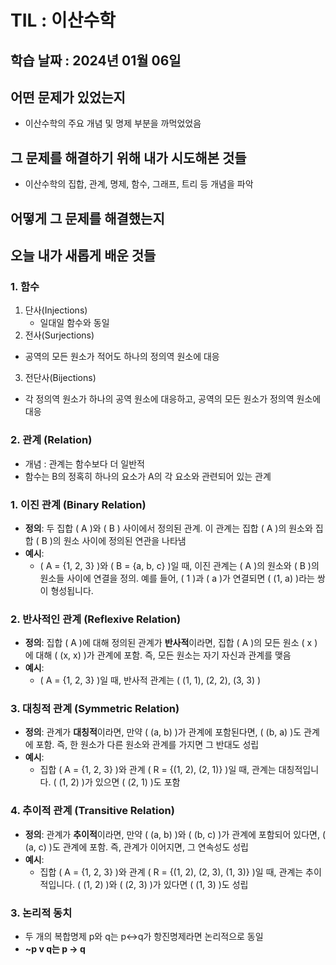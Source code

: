 # TIL : 이산수학

## 학습 날짜 : 2024년 01월 06일

## 어떤 문제가 있었는지
- 이산수학의 주요 개념 및 명제 부분을 까먹었었음

## 그 문제를 해결하기 위해 내가 시도해본 것들
- 이산수학의 집합, 관계, 명제, 함수, 그래프, 트리 등 개념을 파악 

## 어떻게 그 문제를 해결했는지

## 오늘 내가 새롭게 배운 것들
### 1. 함수
1. 단사(Injections)
   - 일대일 함수와 동일
2. 전사(Surjections)
  - 공역의 모든 원소가 적어도 하나의 정의역 원소에 대응
3. 전단사(Bijections)
  - 각 정의역 원소가 하나의 공역 원소에 대응하고, 공역의 모든 원소가 정의역 원소에 대응

### 2. 관계 (Relation)
- 개념 : 관계는 함수보다 더 일반적
- 함수는 B의 정혹히 하나의 요소가 A의 각 요소와 관련되어 있는 관계

### 1. 이진 관계 (Binary Relation)
- **정의**: 두 집합 \( A \)와 \( B \) 사이에서 정의된 관계. 이 관계는 집합 \( A \)의 원소와 집합 \( B \)의 원소 사이에 정의된 연관을 나타냄
- **예시**: 
  - \( A = \{1, 2, 3\} \)와 \( B = \{a, b, c\} \)일 때, 이진 관계는 \( A \)의 원소와 \( B \)의 원소들 사이에 연결을 정의. 예를 들어, \( 1 \)과 \( a \)가 연결되면 \( (1, a) \)라는 쌍이 형성됩니다.

### 2. 반사적인 관계 (Reflexive Relation)

- **정의**: 집합 \( A \)에 대해 정의된 관계가 **반사적**이라면, 집합 \( A \)의 모든 원소 \( x \)에 대해 \( (x, x) \)가 관계에 포함. 즉, 모든 원소는 자기 자신과 관계를 맺음
- **예시**: 
  - \( A = \{1, 2, 3\} \)일 때, 반사적 관계는 \( (1, 1), (2, 2), (3, 3) \)

### 3. 대칭적 관계 (Symmetric Relation)

- **정의**: 관계가 **대칭적**이라면, 만약 \( (a, b) \)가 관계에 포함된다면, \( (b, a) \)도 관계에 포함. 즉, 한 원소가 다른 원소와 관계를 가지면 그 반대도 성립
- **예시**: 
  - 집합 \( A = \{1, 2, 3\} \)와 관계 \( R = \{(1, 2), (2, 1)\} \)일 때, 관계는 대칭적입니다. \( (1, 2) \)가 있으면 \( (2, 1) \)도 포함

### 4. 추이적 관계 (Transitive Relation)
- **정의**: 관계가 **추이적**이라면, 만약 \( (a, b) \)와 \( (b, c) \)가 관계에 포함되어 있다면, \( (a, c) \)도 관계에 포함. 즉, 관계가 이어지면, 그 연속성도 성립
- **예시**: 
  - 집합 \( A = \{1, 2, 3\} \)와 관계 \( R = \{(1, 2), (2, 3), (1, 3)\} \)일 때, 관계는 추이적입니다. \( (1, 2) \)와 \( (2, 3) \)가 있다면 \( (1, 3) \)도 성립

### 3. 논리적 동치
- 두 개의 복합명제 p와 q는 p<->q가 항진명제라면 논리적으로 동일
- **~p v q는 p -> q**
